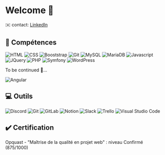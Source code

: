 # Welcome 👋
   
✉️ contact: [LinkedIn](https://www.linkedin.com/in/marion-harreguy/)  

<h2 align="left">💼 Compétences </h2>
<p align="left">
  <img src="https://img.shields.io/badge/HTML5-E34F26?style=for-the-badge&logo=html5&logoColor=white" alt="HTML"/>
  <img src="https://img.shields.io/badge/CSS3-1572B6?style=for-the-badge&logo=css3&logoColor=white" alt="CSS"/>
  <img src="https://img.shields.io/badge/Boostrap-553b7c?style=for-the-badge&logo=bootstrap&logoColor=white" alt="Booststrap"/>
  <img src="https://img.shields.io/badge/GIT-E44C30?style=for-the-badge&logo=git&logoColor=white" alt="Git"/>
  <img src="https://img.shields.io/badge/MySQL-005C84?style=for-the-badge&logo=mysql&logoColor=white" alt="MySQL"/>
  <img src="https://img.shields.io/badge/MariaDB-003545?style=for-the-badge&logo=mariadb&logoColor=white" alt="MariaDB"/>
  <img src="https://img.shields.io/badge/JavaScript-efd81d?style=for-the-badge&logo=javascript&logoColor=white" alt="Javascript"/>
  <img src="https://img.shields.io/badge/JQuery-0865a6?style=for-the-badge&logo=jquery&logoColor=white" alt="JQuery"/>
  <img src="https://img.shields.io/badge/PHP-777BB4?style=for-the-badge&logo=php&logoColor=white" alt="PHP"/> 
  <img src="https://img.shields.io/badge/Symfony-000000?style=for-the-badge&logo=symfony&logoColor=white" alt="Symfony"/> 
  <img src="https://img.shields.io/badge/WordPress-000000?style=for-the-badge&logo=wordpress&logoColor=white" alt="WordPress"/> 
</p>
<p>To be continued 🚀...</p>
  <img src="https://img.shields.io/badge/Angular-db3035?style=for-the-badge&logo=angular&logoColor=white" alt="Angular"/>




<h2 align="left">💻 Outils </h2>
<p align="left">
  <img src="https://img.shields.io/badge/Discord-7289DA?style=for-the-badge&logo=discord&logoColor=white" alt="Discord"/>
  <img src="https://img.shields.io/badge/GIT-E44C30?style=for-the-badge&logo=git&logoColor=white" alt="Git"/>
  <img src="https://img.shields.io/badge/GitLab-db4128?style=for-the-badge&logo=gitlab&logoColor=white" alt="GitLab"/>
  <img src="https://img.shields.io/badge/Notion-000000?style=for-the-badge&logo=notion&logoColor=white" alt="Notion"/>
  <img src="https://img.shields.io/badge/Slack-4A154B?style=for-the-badge&logo=slack&logoColor=white" alt="Slack"/>
  <img src="https://img.shields.io/badge/Trello-007ac2?style=for-the-badge&logo=trello&logoColor=white" alt="Trello"/>
  <img src="https://img.shields.io/badge/Visual_Studio_Code-0078D4?style=for-the-badge&logo=visual%20studio%20code&logoColor=white" alt="Visual Studio Code"/>
</p>



<h2 align="left">✔️ Certification </h2>
<p align="left">Opquast - "Maîtrise de la qualité en projet web" : niveau Confirmé  (875/1000)</p>
